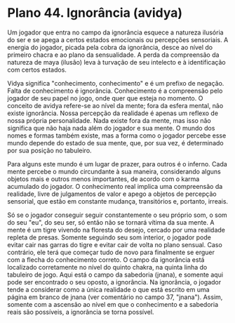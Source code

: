 # Plano 44. Ignorância (avidya)

Um jogador que entra no campo da ignorância esquece a natureza ilusória do ser e se apega a certos estados emocionais ou percepções sensoriais. A energia do jogador, picada pela cobra da ignorância, desce ao nível do primeiro chacra e ao plano da sensualidade. A perda da compreensão da natureza de maya (ilusão) leva à turvação de seu intelecto e à identificação com certos estados.

Vidya significa "conhecimento, conhecimento" e é um prefixo de negação. Falta de conhecimento é ignorância. Conhecimento é a compreensão pelo jogador de seu papel no jogo, onde quer que esteja no momento. O conceito de avidya refere-se ao nível da mente; fora da esfera mental, não existe ignorância. Nossa percepção da realidade é apenas um reflexo de nossa própria personalidade. Nada existe fora da mente, mas isso não significa que não haja nada além do jogador e sua mente. O mundo dos nomes e formas também existe, mas a forma como o jogador percebe esse mundo depende do estado de sua mente, que, por sua vez, é determinado por sua posição no tabuleiro.

Para alguns este mundo é um lugar de prazer, para outros é o inferno. Cada mente percebe o mundo circundante à sua maneira, considerando alguns objetos mais e outros menos importantes, de acordo com o karma acumulado do jogador. O conhecimento real implica uma compreensão da realidade, livre de julgamentos de valor e apego a objetos de percepção sensorial, que estão em constante mudança, transitórios e, portanto, irreais.

Só se o jogador conseguir seguir constantemente o seu próprio som, o som do seu "eu", do seu ser, só então não se tornará vítima da sua mente. A mente é um tigre vivendo na floresta do desejo, cercado por uma realidade repleta de presas. Somente seguindo seu som interior, o jogador pode evitar cair nas garras do tigre e evitar cair de volta no plano sensual. Caso contrário, ele terá que começar tudo de novo para finalmente se erguer com a flecha do conhecimento correto. O campo da ignorância está localizado corretamente no nível do quinto chakra, na quinta linha do tabuleiro de jogo. Aqui está o campo da sabedoria (jnana), e somente aqui pode ser encontrado o seu oposto, a ignorância. Na ignorância, o jogador tende a considerar como a única realidade o que está escrito em uma página em branco de jnana (ver comentário no campo 37, "jnana"). Assim, somente com a ascensão ao nível em que o conhecimento e a sabedoria reais são possíveis, a ignorância se torna possível.
